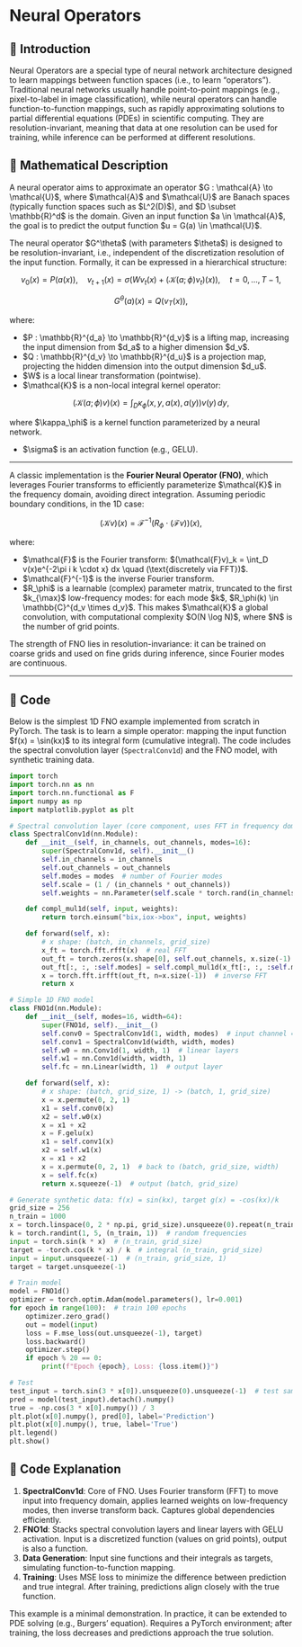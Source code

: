 # Neural Operators
## 📖 Introduction
Neural Operators are a special type of neural network architecture designed to learn mappings between function spaces (i.e., to learn “operators”). Traditional neural networks usually handle point-to-point mappings (e.g., pixel-to-label in image classification), while neural operators can handle function-to-function mappings, such as rapidly approximating solutions to partial differential equations (PDEs) in scientific computing. They are resolution-invariant, meaning that data at one resolution can be used for training, while inference can be performed at different resolutions.


## 📖 Mathematical Description

A neural operator aims to approximate an operator \$G : \mathcal{A} \to \mathcal{U}\$, where \$\mathcal{A}\$ and \$\mathcal{U}\$ are Banach spaces (typically function spaces such as \$L^2(D)\$), and \$D \subset \mathbb{R}^d\$ is the domain. Given an input function \$a \in \mathcal{A}\$, the goal is to predict the output function \$u = G(a) \in \mathcal{U}\$.

The neural operator \$G^\theta\$ (with parameters \$\theta\$) is designed to be resolution-invariant, i.e., independent of the discretization resolution of the input function. Formally, it can be expressed in a hierarchical structure:

$$
v_0(x) = P(a(x)), \quad v_{t+1}(x) = \sigma \big( W v_t(x) + (\mathcal{K}(a;\phi) v_t)(x) \big), \quad t = 0, \ldots, T-1,
$$

$$
G^\theta(a)(x) = Q(v_T(x)),
$$

where:

* \$P : \mathbb{R}^{d\_a} \to \mathbb{R}^{d\_v}\$ is a lifting map, increasing the input dimension from \$d\_a\$ to a higher dimension \$d\_v\$.
* \$Q : \mathbb{R}^{d\_v} \to \mathbb{R}^{d\_u}\$ is a projection map, projecting the hidden dimension into the output dimension \$d\_u\$.
* \$W\$ is a local linear transformation (pointwise).
* \$\mathcal{K}\$ is a non-local integral kernel operator:

$$
(\mathcal{K}(a;\phi)v)(x) = \int_D \kappa_\phi(x,y,a(x),a(y)) v(y)\, dy,
$$

where \$\kappa\_\phi\$ is a kernel function parameterized by a neural network.

* \$\sigma\$ is an activation function (e.g., GELU).

---

A classic implementation is the **Fourier Neural Operator (FNO)**, which leverages Fourier transforms to efficiently parameterize \$\mathcal{K}\$ in the frequency domain, avoiding direct integration. Assuming periodic boundary conditions, in the 1D case:

$$
(\mathcal{K}v)(x) = \mathcal{F}^{-1} \Big( R_\phi \cdot (\mathcal{F}v) \Big)(x),
$$

where:

* \$\mathcal{F}\$ is the Fourier transform: \$(\mathcal{F}v)\_k = \int\_D v(x)e^{-2\pi i k \cdot x} dx \quad (\text{discretely via FFT})\$.
* \$\mathcal{F}^{-1}\$ is the inverse Fourier transform.
* \$R\_\phi\$ is a learnable (complex) parameter matrix, truncated to the first \$k\_{\max}\$ low-frequency modes: for each mode \$k\$, \$R\_\phi(k) \in \mathbb{C}^{d\_v \times d\_v}\$. This makes \$\mathcal{K}\$ a global convolution, with computational complexity \$O(N \log N)\$, where \$N\$ is the number of grid points.

The strength of FNO lies in resolution-invariance: it can be trained on coarse grids and used on fine grids during inference, since Fourier modes are continuous.

---
## 📖 Code
Below is the simplest 1D FNO example implemented from scratch in PyTorch. The task is to learn a simple operator: mapping the input function \$f(x) = \sin(kx)\$ to its integral form (cumulative integral). The code includes the spectral convolution layer (`SpectralConv1d`) and the FNO model, with synthetic training data.

```python
import torch
import torch.nn as nn
import torch.nn.functional as F
import numpy as np
import matplotlib.pyplot as plt

# Spectral convolution layer (core component, uses FFT in frequency domain)
class SpectralConv1d(nn.Module):
    def __init__(self, in_channels, out_channels, modes=16):
        super(SpectralConv1d, self).__init__()
        self.in_channels = in_channels
        self.out_channels = out_channels
        self.modes = modes  # number of Fourier modes
        self.scale = (1 / (in_channels * out_channels))
        self.weights = nn.Parameter(self.scale * torch.rand(in_channels, out_channels, self.modes, dtype=torch.cfloat))

    def compl_mul1d(self, input, weights):
        return torch.einsum("bix,iox->box", input, weights)

    def forward(self, x):
        # x shape: (batch, in_channels, grid_size)
        x_ft = torch.fft.rfft(x)  # real FFT
        out_ft = torch.zeros(x.shape[0], self.out_channels, x.size(-1) // 2 + 1, dtype=torch.cfloat, device=x.device)
        out_ft[:, :, :self.modes] = self.compl_mul1d(x_ft[:, :, :self.modes], self.weights)
        x = torch.fft.irfft(out_ft, n=x.size(-1))  # inverse FFT
        return x

# Simple 1D FNO model
class FNO1d(nn.Module):
    def __init__(self, modes=16, width=64):
        super(FNO1d, self).__init__()
        self.conv0 = SpectralConv1d(1, width, modes)  # input channel = 1
        self.conv1 = SpectralConv1d(width, width, modes)
        self.w0 = nn.Conv1d(1, width, 1)  # linear layers
        self.w1 = nn.Conv1d(width, width, 1)
        self.fc = nn.Linear(width, 1)  # output layer

    def forward(self, x):
        # x shape: (batch, grid_size, 1) -> (batch, 1, grid_size)
        x = x.permute(0, 2, 1)
        x1 = self.conv0(x)
        x2 = self.w0(x)
        x = x1 + x2
        x = F.gelu(x)
        x1 = self.conv1(x)
        x2 = self.w1(x)
        x = x1 + x2
        x = x.permute(0, 2, 1)  # back to (batch, grid_size, width)
        x = self.fc(x)
        return x.squeeze(-1)  # output (batch, grid_size)

# Generate synthetic data: f(x) = sin(kx), target g(x) = -cos(kx)/k
grid_size = 256
n_train = 1000
x = torch.linspace(0, 2 * np.pi, grid_size).unsqueeze(0).repeat(n_train, 1)  # (n_train, grid_size)
k = torch.randint(1, 5, (n_train, 1))  # random frequencies
input = torch.sin(k * x)  # (n_train, grid_size)
target = -torch.cos(k * x) / k  # integral (n_train, grid_size)
input = input.unsqueeze(-1)  # (n_train, grid_size, 1)
target = target.unsqueeze(-1)

# Train model
model = FNO1d()
optimizer = torch.optim.Adam(model.parameters(), lr=0.001)
for epoch in range(100):  # train 100 epochs
    optimizer.zero_grad()
    out = model(input)
    loss = F.mse_loss(out.unsqueeze(-1), target)
    loss.backward()
    optimizer.step()
    if epoch % 20 == 0:
        print(f"Epoch {epoch}, Loss: {loss.item()}")

# Test
test_input = torch.sin(3 * x[0]).unsqueeze(0).unsqueeze(-1)  # test sample k=3
pred = model(test_input).detach().numpy()
true = -np.cos(3 * x[0].numpy()) / 3
plt.plot(x[0].numpy(), pred[0], label='Prediction')
plt.plot(x[0].numpy(), true, label='True')
plt.legend()
plt.show()
```



## 📖 Code Explanation

1. **SpectralConv1d**: Core of FNO. Uses Fourier transform (FFT) to move input into frequency domain, applies learned weights on low-frequency modes, then inverse transform back. Captures global dependencies efficiently.
2. **FNO1d**: Stacks spectral convolution layers and linear layers with GELU activation. Input is a discretized function (values on grid points), output is also a function.
3. **Data Generation**: Input sine functions and their integrals as targets, simulating function-to-function mapping.
4. **Training**: Uses MSE loss to minimize the difference between prediction and true integral. After training, predictions align closely with the true function.

This example is a minimal demonstration. In practice, it can be extended to PDE solving (e.g., Burgers’ equation). Requires a PyTorch environment; after training, the loss decreases and predictions approach the true solution.



